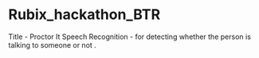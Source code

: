 # Rubix_hackathon_BTR
Title - Proctor It
Speech Recognition - for detecting whether the person is talking to someone or not .
